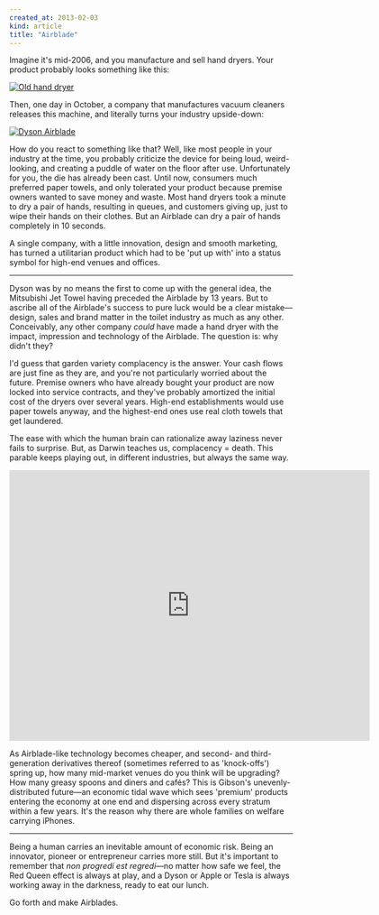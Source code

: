 ```yaml
---
created_at: 2013-02-03
kind: article
title: "Airblade"
---
```


Imagine it's mid-2006, and you manufacture and sell hand dryers. Your product
probably looks something like this:

<a href="https://secure.flickr.com/photos/ppad/100652252/"><img alt="Old hand dryer" src="old_hand_dryer.jpg" /></a>

Then, one day in October, a company that manufactures vacuum cleaners releases
this machine, and literally turns your industry upside-down:

<a href="https://secure.flickr.com/photos/mr_t_in_dc/2791367692/"><img alt="Dyson Airblade" src="airblade.jpg" /></a>

How do you react to something like that? Well, like most people in your
industry at the time, you probably criticize the device for being loud,
weird-looking, and creating a puddle of water on the floor after use.
Unfortunately for you, the die has already been cast. Until now, consumers much
preferred paper towels, and only tolerated your product because premise owners
wanted to save money and waste. Most hand dryers took a minute to dry a pair of
hands, resulting in queues, and customers giving up, just to wipe their hands
on their clothes. But an Airblade can dry a pair of hands completely in 10
seconds.

A single company, with a little innovation, design and smooth marketing, has
turned a utilitarian product which had to be 'put up with' into a status symbol
for high-end venues and offices.

* * * *

Dyson was by no means the first to come up with the general idea, the
Mitsubishi Jet Towel having preceded the Airblade by 13 years. But to ascribe
all of the Airblade's success to pure luck would be a clear mistake—design,
sales and brand matter in the toilet industry as much as any other.
Conceivably, any other company *could* have made a hand dryer with the impact,
impression and technology of the Airblade. The question is: why didn't they?

I'd guess that garden variety complacency is the answer. Your cash flows are
just fine as they are, and you're not particularly worried about the future.
Premise owners who have already bought your product are now locked into service
contracts, and they've probably amortized the initial cost of the dryers over
several years. High-end establishments would use paper towels anyway, and the
highest-end ones use real cloth towels that get laundered.

The ease with which the human brain can rationalize away laziness never fails
to surprise. But, as Darwin teaches us, complacency = death. This parable keeps
playing out, in different industries, but always the same way.

<iframe width="640" height="480"
        src="http://www.youtube.com/embed/eywi0h_Y5_U?rel=0"
        frameborder="0" allowfullscreen></iframe>

As Airblade-like technology becomes cheaper, and second- and third-generation
derivatives thereof (sometimes referred to as 'knock-offs') spring up, how many
mid-market venues do you think will be upgrading? How many greasy spoons and
diners and cafés? This is Gibson's unevenly-distributed future—an economic
tidal wave which sees 'premium' products entering the economy at one end and
dispersing across every stratum within a few years. It's the reason why there
are whole families on welfare carrying iPhones.

* * * *

Being a human carries an inevitable amount of economic risk. Being an
innovator, pioneer or entrepreneur carries more still. But it's important to
remember that *non progredi est regredi*—no matter how safe we feel, the Red
Queen effect is always at play, and a Dyson or Apple or Tesla is always working
away in the darkness, ready to eat our lunch.

Go forth and make Airblades.
